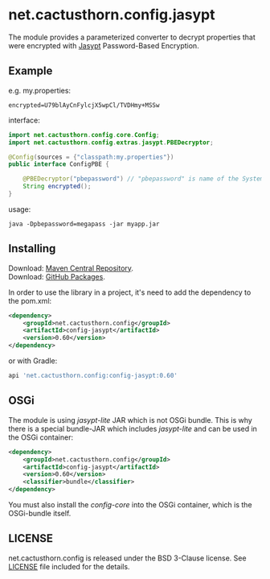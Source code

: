 # net.cactusthorn.config.jasypt
The module provides a parameterized converter to decrypt properties that were encrypted with [Jasypt](http://www.jasypt.org) Password-Based Encryption.

## Example
e.g. 
my.properties:
```properties
encrypted=U79blAyCnFylcjX5wpCl/TVDHmy+MSSw
```
interface:
```java
import net.cactusthorn.config.core.Config;
import net.cactusthorn.config.extras.jasypt.PBEDecryptor;

@Config(sources = {"classpath:my.properties"})
public interface ConfigPBE {

    @PBEDecryptor("pbepassword") // "pbepassword" is name of the System Property with password for decrypting
    String encrypted();
}
```
usage:
```console
java -Dpbepassword=megapass -jar myapp.jar
```

## Installing
Download: [Maven Central Repository](https://search.maven.org/search?q=g:net.cactusthorn.config).   
Download: [GitHub Packages](https://github.com/Gmugra?tab=packages&repo_name=net.cactusthorn.config).

In order to use the library in a project, it's need to add the dependency to the pom.xml:
```xml
<dependency>
    <groupId>net.cactusthorn.config</groupId>
    <artifactId>config-jasypt</artifactId>
    <version>0.60</version>
</dependency>
```
or with Gradle:
```groovy
api 'net.cactusthorn.config:config-jasypt:0.60'
```

## OSGi
The module is using *jasypt-lite* JAR which is not OSGi bundle.
This is why there is a special bundle-JAR which includes *jasypt-lite* and can be used in the OSGi container:
```xml
<dependency>
    <groupId>net.cactusthorn.config</groupId>
    <artifactId>config-jasypt</artifactId>
    <version>0.60</version>
    <classifier>bundle</classifier>
</dependency>
```
You must also install the *config-core* into the OSGi container, which is the OSGi-bundle itself.

## LICENSE
net.cactusthorn.config is released under the BSD 3-Clause license. See [LICENSE](https://github.com/Gmugra/net.cactusthorn.config/blob/main/LICENSE) file included for the details.
